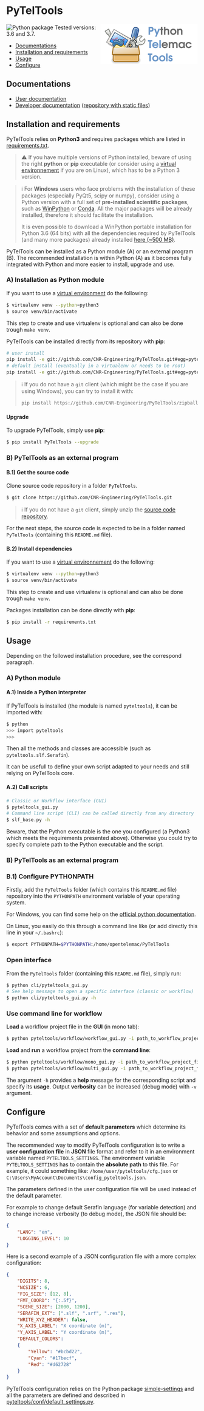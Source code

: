 # PyTelTools
<img style="float: right" src="https://github.com/CNR-Engineering/PyTelTools_media/raw/master/icons/PyTelTools_with_text.png" width="256px" />

![Python package](https://github.com/CNR-Engineering/PyTelTools/workflows/Python%20package/badge.svg)
Tested versions: 3.6 and 3.7.

* [Documentations](#documentations)
* [Installation and requirements](#installation-and-requirements)
* [Usage](#usage)
* [Configure](#configure)


## Documentations
* [User documentation](https://github.com/CNR-Engineering/PyTelTools/wiki)
* [Developer documentation](https://cnr-engineering.github.io/PyTelTools) ([repository with static files](https://github.com/CNR-Engineering/CNR-Engineering.github.io))


## Installation and requirements
PyTelTools relies on **Python3** and requires packages which are listed in [requirements.txt](https://github.com/CNR-Engineering/PyTelTools/blob/master/requirements.txt).

> :warning: If you have multiple versions of Python installed, beware of using the right **python** or **pip** executable (or consider using a  [virtual environnement](https://virtualenv.pypa.io/en/stable/) if you are on Linux), which has to be a Python 3 version.

> :information_source: For **Windows** users who face problems with the installation of these packages (especially PyQt5, scipy or numpy), consider using a Python version with a full set of **pre-installed scientific packages**, such as [WinPython](http://winpython.github.io) or [Conda](https://conda.io). All the major packages will be already installed, therefore it should facilitate the installation.
> 
> It is even possible to download a WinPython portable installation for Python 3.6 (64 bits) with all the dependencies required by PyTelTools (and many more packages) already installed [here (~500 MB)](https://drive.google.com/file/d/1IihdjBCefjq8EoTOnY9WBjDwLK5-vLvc/view?usp=sharing).

PyTelTools can be installed as a Python module (A) or an external program (B).
The recommended installation is within Python (A) as it becomes fully integrated with Python and more easier to install, upgrade and use.

### A) Installation as Python module
If you want to use a [virtual environment](https://virtualenv.pypa.io/en/stable/) do the following:
```bash
$ virtualenv venv --python=python3
$ source venv/bin/activate
```
This step to create and use virtualenv is optional and can also be done trough `make venv`.

PyTelTools can be installed directly from its repository with **pip**:
```bash
# user install
pip install -e git://github.com/CNR-Engineering/PyTelTools.git#egg=pyteltools --user
# default install (eventually in a virtualenv or needs to be root)
pip install -e git://github.com/CNR-Engineering/PyTelTools.git#egg=pyteltools
```

> :information_source: If you do not have a `git` client (which might be the case if you are using Windows), you can try to install it with:
> ```python
> pip install https://github.com/CNR-Engineering/PyTelTools/zipball/master
> ```

#### Upgrade
To upgrade PyTelTools, simply use **pip**:
```bash
$ pip install PyTelTools --upgrade
```

### B) PyTelTools as an external program

#### B.1) Get the source code
Clone source code repository in a folder `PyTelTools`.
```bash
$ git clone https://github.com/CNR-Engineering/PyTelTools.git
```

> :information_source: If you do not have a `git` client, simply unzip the [source code repository](https://github.com/CNR-Engineering/PyTelTools/archive/master.zip).

For the next steps, the source code is expected to be in a folder named `PyTelTools` (containing this `README.md` file).

#### B.2) Install dependencies
If you want to use a [virtual environnement](https://virtualenv.pypa.io/en/stable/) do the following:
```bash
$ virtualenv venv --python=python3
$ source venv/bin/activate
```
This step to create and use virtualenv is optional and can also be done trough `make venv`.

Packages installation can be done directly with **pip**:
```bash
$ pip install -r requirements.txt
```

## Usage

Depending on the followed installation procedure, see the correspond paragraph.

### A) Python module

#### A.1) Inside a Python interpreter
If PyTelTools is installed (the module is named `pyteltools`), it can be imported with:
```bash
$ python
>>> import pyteltools
>>>
```

Then all the methods and classes are accessible (such as `pyteltools.slf.Serafin`).

It can be usefull to define your own script adapted to your needs and still relying on PyTelTools core.

#### A.2) Call scripts

```bash
# Classic or Workflow interface (GUI)
$ pyteltools_gui.py
# Command line script (CLI) can be called directly from any directory
$ slf_base.py -h
```

Beware, that the Python executable is the one you configured (a Python3 which meets the requirements presented above).
Otherwise you could try to specify complete path to the Python executable and the script.

### B) PyTelTools as an external program

### B.1) Configure PYTHONPATH
Firstly, add the `PyTelTools` folder (which contains this `README.md` file) repository into the `PYTHONPATH`
environment variable of your operating system.

For Windows, you can find some help on the [official python documentation](https://docs.python.org/3.7/using/windows.html#excursus-setting-environment-variables).

On Linux, you easily do this through a command line like (or add directly this line in your `~/.bashrc`):
```bash
$ export PYTHONPATH=$PYTHONPATH:/home/opentelemac/PyTelTools
```

### Open interface
From the `PyTelTools` folder (containing this `README.md` file), simply run:
```bash
$ python cli/pyteltools_gui.py
# See help message to open a specific interface (classic or workflow)
$ python cli/pyteltools_gui.py -h
```

### Use command line for workflow
**Load** a workflow project file in the **GUI** (in mono tab):
```bash
$ python pyteltools/workflow/workflow_gui.py -i path_to_workflow_project_file.txt
```

**Load** and **run** a workflow project from the **command line**:
```bash
$ python pyteltools/workflow/mono_gui.py -i path_to_workflow_project_file.txt
$ python pyteltools/workflow/multi_gui.py -i path_to_workflow_project_file.txt
```

The argument `-h` provides a **help** message for the corresponding script and specify its **usage**.
Output **verbosity** can be increased (debug mode) with `-v` argument.

## Configure
PyTelTools comes with a set of **default parameters** which determine its behavior and some assumptions and options.

The recommended way to modify PyTelTools configuration is to write a **user configuration file** in **JSON** file format
and refer to it in an environment variable named `PYTELTOOLS_SETTINGS`.
The environment variable `PYTELTOOLS_SETTINGS` has to contain the **absolute path** to this file.
For example, it could something like:
`/home/user/pyteltools/cfg.json` or `C:\Users\MyAccount\Documents\config_pyteltools.json`.

The parameters defined in the user configuration file will be used instead of the default parameter.

For example to change default Serafin language (for variable detection) 
and to change increase verbosity (to debug mode), the JSON file should be:
```json
{
    "LANG": "en",
    "LOGGING_LEVEL": 10
}
```

Here is a second example of a JSON configuration file with a more complex configuration:
```json
{
    "DIGITS": 8,
    "NCSIZE": 6,
    "FIG_SIZE": [12, 8],
    "FMT_COORD": "{:.5f}",
    "SCENE_SIZE": [2000, 1200],
    "SERAFIN_EXT": [".slf", ".srf", ".res"],
    "WRITE_XYZ_HEADER": false,
    "X_AXIS_LABEL": "X coordinate (m)",
    "Y_AXIS_LABEL": "Y coordinate (m)",
    "DEFAULT_COLORS":
    {
        "Yellow": "#bcbd22",
        "Cyan": "#17becf",
        "Red": "#d62728"
    }
}
```

PyTelTools configuration relies on the Python package [simple-settings](https://pypi.python.org/pypi/simple-settings)
and all the parameters are defined and described in [pyteltools/conf/default_settings.py](https://github.com/CNR-Engineering/PyTelTools/blob/master/pyteltools/conf/default_settings.py).
